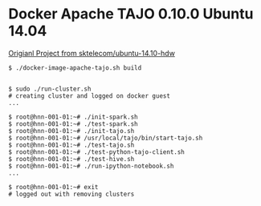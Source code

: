 # Docker Apache TAJO 0.10.0 Ubuntu 14.04

[Origianl Project from sktelecom/ubuntu-14.10-hdw](https://registry.hub.docker.com/u/sktelecom/ubuntu14.10-hdw/) 

    $ ./docker-image-apache-tajo.sh build


    $ sudo ./run-cluster.sh
    # creating cluster and logged on docker guest
    ...

    $ root@hnn-001-01:~# ./init-spark.sh
    $ root@hnn-001-01:~# ./test-spark.sh
    $ root@hnn-001-01:~# ./init-tajo.sh
    $ root@hnn-001-01:~# /usr/local/tajo/bin/start-tajo.sh
    $ root@hnn-001-01:~# ./test-tajo.sh
    $ root@hnn-001-01:~# ./test-python-tajo-client.sh
    $ root@hnn-001-01:~# ./test-hive.sh
    $ root@hnn-001-01:~# ./run-ipython-notebook.sh
    ...

    $ root@hnn-001-01:~# exit
    # logged out with removing clusters
